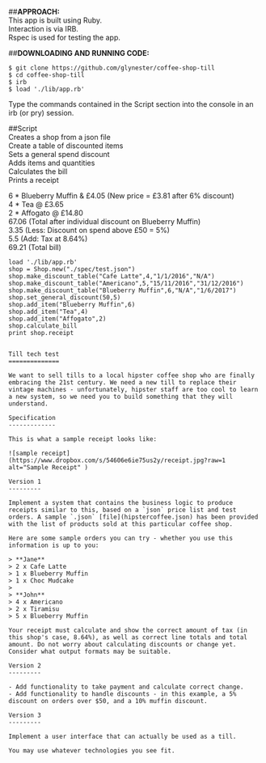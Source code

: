 ##**APPROACH:**  
This app is built using Ruby.  
Interaction is via IRB.  
Rspec is used for testing the app.


##**DOWNLOADING AND RUNNING CODE:**  

```
$ git clone https://github.com/glynester/coffee-shop-till
$ cd coffee-shop-till  
$ irb
$ load './lib/app.rb'
```
Type the commands contained in the Script section into the console in an irb (or pry) session.


##Script  
Creates a shop from a json file    
Create a table of discounted items  
Sets a general spend discount  
Adds items and quantities  
Calculates the bill  
Prints a receipt  

6 * Blueberry Muffin & £4.05 (New price =  £3.81 after 6% discount)  
4 * Tea @ £3.65  
2 * Affogato @ £14.80  
67.06       (Total after individual discount on Blueberry Muffin)  
3.35        (Less: Discount on spend above £50 = 5%)  
5.5         (Add: Tax at 8.64%)  
69.21       (Total bill)  


```
load './lib/app.rb'
shop = Shop.new("./spec/test.json")  
shop.make_discount_table("Cafe Latte",4,"1/1/2016","N/A")  
shop.make_discount_table("Americano",5,"15/11/2016","31/12/2016")  
shop.make_discount_table("Blueberry Muffin",6,"N/A","1/6/2017")  
shop.set_general_discount(50,5)  
shop.add_item("Blueberry Muffin",6)  
shop.add_item("Tea",4)  
shop.add_item("Affogato",2)  
shop.calculate_bill  
print shop.receipt  
```


~~~~~~~~~~~~~~~~~~~~~~~~~~~~~~~~~~~~~~~~~~~~~~~~~~~~~

Till tech test
==============

We want to sell tills to a local hipster coffee shop who are finally embracing the 21st century. We need a new till to replace their vintage machines - unfortunately, hipster staff are too cool to learn a new system, so we need you to build something that they will understand.

Specification
-------------

This is what a sample receipt looks like:

![sample receipt](https://www.dropbox.com/s/54606e6ie75us2y/receipt.jpg?raw=1 alt="Sample Receipt" )

Version 1
---------

Implement a system that contains the business logic to produce receipts similar to this, based on a `json` price list and test orders. A sample `.json` [file](hipstercoffee.json) has been provided with the list of products sold at this particular coffee shop.

Here are some sample orders you can try - whether you use this information is up to you:

> **Jane**  
> 2 x Cafe Latte  
> 1 x Blueberry Muffin  
> 1 x Choc Mudcake  
>
> **John**  
> 4 x Americano  
> 2 x Tiramisu  
> 5 x Blueberry Muffin  

Your receipt must calculate and show the correct amount of tax (in this shop's case, 8.64%), as well as correct line totals and total amount. Do not worry about calculating discounts or change yet. Consider what output formats may be suitable.

Version 2
---------

- Add functionality to take payment and calculate correct change.  
- Add functionality to handle discounts - in this example, a 5% discount on orders over $50, and a 10% muffin discount.

Version 3
---------

Implement a user interface that can actually be used as a till.

You may use whatever technologies you see fit.
